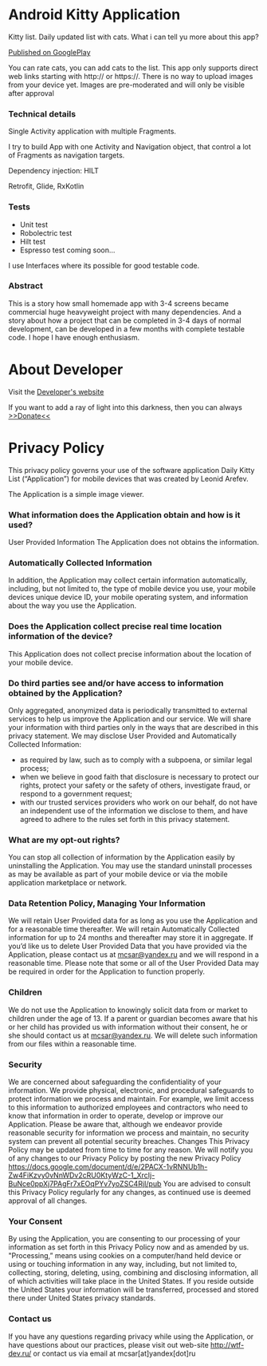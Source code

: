 # Android Kitty Application
Kitty list. Daily updated list with cats. What i can tell yu more about this app?

[Published on GooglePlay](https://play.google.com/store/apps/details?id=ru.wtfdev.kitty)

You can rate cats, you can add cats to the list. This app only supports direct web links starting with http:// or https://. There is no way to upload images from your device yet. Images are pre-moderated and will only be visible after approval

### Technical details
Single Activity application with multiple Fragments. 

I try to build App with one Activity and Navigation object, that control a lot of Fragments as navigation targets.

Dependency injection: HILT

Retrofit, Glide, RxKotlin

### Tests
- Unit test
- Robolectric test
- Hilt test
- Espresso test coming soon...

I use Interfaces where its possible for good testable code. 

### Abstract
This is a story how small homemade app with 3-4 screens became commercial huge heavyweight project with many dependencies. And a story about how a project that can be completed in 3-4 days of normal development, can be developed in a few months with complete testable code.
I hope I have enough enthusiasm.


# About Developer
Visit the [Developer's website](https://wtf-dev.ru/)

If you want to add a ray of light into this darkness, then you can always [>>Donate<<](https://paypal.me/LeonidDonate)

# Privacy Policy
This privacy policy governs your use of the software application Daily Kitty List (“Application”) for mobile devices that was created by Leonid Arefev.

The Application is a simple image viewer. 
### What information does the Application obtain and how is it used?
User Provided Information
The Application does not obtains the information.
### Automatically Collected Information
In addition, the Application may collect certain information automatically, including, but not limited to, the type of mobile device you use, your mobile devices unique device ID, your mobile operating system, and information about the way you use the Application. 
### Does the Application collect precise real time location information of the device?
This Application does not collect precise information about the location of your mobile device. 
### Do third parties see and/or have access to information obtained by the Application?
Only aggregated, anonymized data is periodically transmitted to external services to help us improve the Application and our service. We will share your information with third parties only in the ways that are described in this privacy statement.
We may disclose User Provided and Automatically Collected Information:
- as required by law, such as to comply with a subpoena, or similar legal process;
- when we believe in good faith that disclosure is necessary to protect our rights, protect your safety or the safety of others, investigate fraud, or respond to a government request;
- with our trusted services providers who work on our behalf, do not have an independent use of the information we disclose to them, and have agreed to adhere to the rules set forth in this privacy statement.
### What are my opt-out rights?
You can stop all collection of information by the Application easily by uninstalling the Application. You may use the standard uninstall processes as may be available as part of your mobile device or via the mobile application marketplace or network.
### Data Retention Policy, Managing Your Information
We will retain User Provided data for as long as you use the Application and for a reasonable time thereafter. We will retain Automatically Collected information for up to 24 months and thereafter may store it in aggregate. If you’d like us to delete User Provided Data that you have provided via the Application, please contact us at mcsar@yandex.ru and we will respond in a reasonable time. Please note that some or all of the User Provided Data may be required in order for the Application to function properly.
### Children
We do not use the Application to knowingly solicit data from or market to children under the age of 13. If a parent or guardian becomes aware that his or her child has provided us with information without their consent, he or she should contact us at mcsar@yandex.ru. We will delete such information from our files within a reasonable time.
### Security
We are concerned about safeguarding the confidentiality of your information. We provide physical, electronic, and procedural safeguards to protect information we process and maintain. For example, we limit access to this information to authorized employees and contractors who need to know that information in order to operate, develop or improve our Application. Please be aware that, although we endeavor provide reasonable security for information we process and maintain, no security system can prevent all potential security breaches.
Changes
This Privacy Policy may be updated from time to time for any reason. We will notify you of any changes to our Privacy Policy by posting the new Privacy Policy 
https://docs.google.com/document/d/e/2PACX-1vRNNUb1h-Zw4FiKzvy0vNnWDv2cRU0KtyWzC-1_XrcIj-BuNce0ppXj7PAgFr7xEOqPYv7yoZSC4RjI/pub
You are advised to consult this Privacy Policy regularly for any changes, as continued use is deemed approval of all changes.
### Your Consent
By using the Application, you are consenting to our processing of your information as set forth in this Privacy Policy now and as amended by us. "Processing,” means using cookies on a computer/hand held device or using or touching information in any way, including, but not limited to, collecting, storing, deleting, using, combining and disclosing information, all of which activities will take place in the United States. If you reside outside the United States your information will be transferred, processed and stored there under United States privacy standards. 
### Contact us
If you have any questions regarding privacy while using the Application, or have questions about our practices, please visit out web-site http://wtf-dev.ru/ or contact us via email at mcsar[at]yandex[dot]ru

